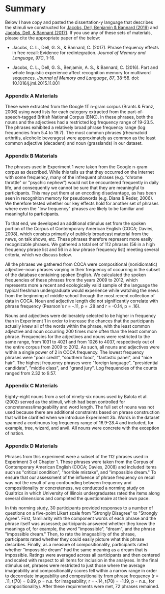 # Summary

Below I have copy and pasted the dissertation-y language that describes the stimuli we constructed for [Jacobs, Dell, Benjamin & Bannard (2016)](https://cljacobsdotnet.files.wordpress.com/2014/02/jacobs_et_al_jml_87_2016_recognition.pdf) and [Jacobs, Dell, & Bannard (2017)](https://cljacobsdotnet.files.wordpress.com/2015/12/jacobs_dell_bannard_jml_97_2017.pdf). If you use any of these sets of materials, please cite the appropriate paper of the below:

* Jacobs, C. L., Dell, G. S., & Bannard, C. (2017). Phrase frequency effects in free recall: Evidence for redintegration. *Journal of Memory and Language*, *97C*, 1-16.

* Jacobs, C. L., Dell, G. S., Benjamin, A. S., & Bannard, C. (2016). Part and whole linguistic experience affect recognition memory for multiword sequences. *Journal of Memory and Language*, *87*, 38-58. doi: 10.1016/j.jml.2015.11.001



### Appendix A Materials
These were extracted from the Google 1T n-gram corpus (Brants & Franz, 2006) using word lists for each category extracted from the part-of-speech-tagged British National Corpus (BNC). In these phrases, both the nouns and the adjectives had a restricted log frequency range of 19-23.5. The phrases exhibited a relatively broad phrase frequency range (log frequencies from 5.4 to 19.7). The most common phrases (rheumatoid arthritis, alcoholic beverages) were approximately as common as the least common adjective (decadent) and noun (grasslands) in our dataset. 

### Appendix B Materials
The phrases used in Experiment 1 were taken from the Google n-gram corpus as described. While this tells us that they occurred on the Internet with some frequency, many of the infrequent phrases (e.g. “chrome throttle" or "psychic nephew”) would not be encountered frequently in daily life, and consequently we cannot be sure that they are meaningful to participants. This may put them at an encoding disadvantage, as has been seen in recognition memory for pseudowords (e.g. Diana & Reder, 2006). We therefore tested whether our key effects hold for another set of phrases where even the "low frequency" phrases are likely to be familiar and meaningful to participants.
To that end, we developed an additional stimulus set from the spoken portion of the Corpus of Contemporary American English (COCA; Davies, 2008), which consists primarily of publicly broadcast material from the news, on talk shows, etc. These phrases therefore represent more easily recognizable phrases. We gathered a total set of 112 phrases (56 in a high frequency phrase list and 56 in a low phrase frequency list) meeting several criteria, which we discuss below. 
All the phrases we gathered from COCA were compositional (nonidiomatic) adjective-noun phrases varying in their frequency of occurring in the subset of the database containing spoken English. We calculated the spoken frequencies of these phrases from the years 2009 to 2012, which represents more a recent and ecologically valid sample of the language the typical freshman undergraduate would experience while watching the news from the beginning of middle school through the most recent collection of data in COCA. Noun and adjective length did not significantly correlate with phrase frequency (Pearson's r = -.11, p = .28 and r = -0.14, p = .16).
Nouns and adjectives were deliberately selected to be higher in frequency than in Experiment 1 in order to increase the chances that the participants actually knew all of the words within the phrase, with the least common adjective and noun occurring 200 times more often than the least common phrase. Frequencies for the adjectives and nouns were restricted to the same range, from 1031 to 4021 and from 1026 to 4037, respectively out of the entire corpus from 2009 to 2012. As such, all nouns and adjectives were within a single power of 2 in COCA frequency. The lowest frequency phrases were "poor credit", "southern food", "fantastic panel", and "nice hair".  The highest frequency phrases were "foreign language", "presidential candidate", "middle class", and "grand jury". Log frequencies of the counts ranged from 2.32 to 9.57. 

### Appendix C Materials
Eighty-eight nouns from a set of ninety-six nouns used by Balota et al. (2002) served as the stimuli, which had been controlled for concreteness/imageability and word length. The full set of nouns was not used because there are additional constraints based on phrase construction that will be clarified when we introduce Experiment 3b. Words in the dataset spanned a continuous log frequency range of 16.9-28.4 and included, for example, tree, wizard, and anvil. All nouns were concrete with the exception of nation. 

### Appendix D Materials
Phrases from this experiment were a subset of the 112 phrases used in Experiment 3 of Chapter 1. These phrases were taken from the Corpus of Contemporary American English (COCA; Davies, 2008) and included items such as "critical condition", "horrible mistake", and "impossible dream." To ensure that our assessment of the influence of phrase frequency on recall was not the result of any confounding between frequency and compositionality or concreteness, we conducted a norming study on Qualtrics in which University of Illinois undergraduates rated the items along several dimensions and completed the questionnaire at their own pace. 
In this norming study, 30 participants provided responses to a number of questions on a five-point Likert scale from "Strongly Disagree" to "Strongly Agree". First, familiarity with the component words of each phrase and the phrase itself was assessed; participants answered whether they knew the meanings of, for example, the word "impossible", "dream", and the phrase "impossible dream." Then, to rate the imageability of the phrase, participants rated whether they could easily picture what this phrase describes. Finally, as a measure of compositionality, participants rated whether "impossible dream" had the same meaning as a dream that is impossible. Ratings were averaged across all participants and then centered and scaled with respect to all items for inclusion in the analyses. In the final stimulus set, phrases were restricted to just those where the average imageability and compositionality scores fell within a narrow range in order to decorrelate imageability and compositionality from phrase frequency (r = .11, t(70) = 0.89, p = n.s. for imageability; r = -.14, t(70) = -1.19, p = n.s., for compositionality). After these requirements were met, 72 phrases remained. 
